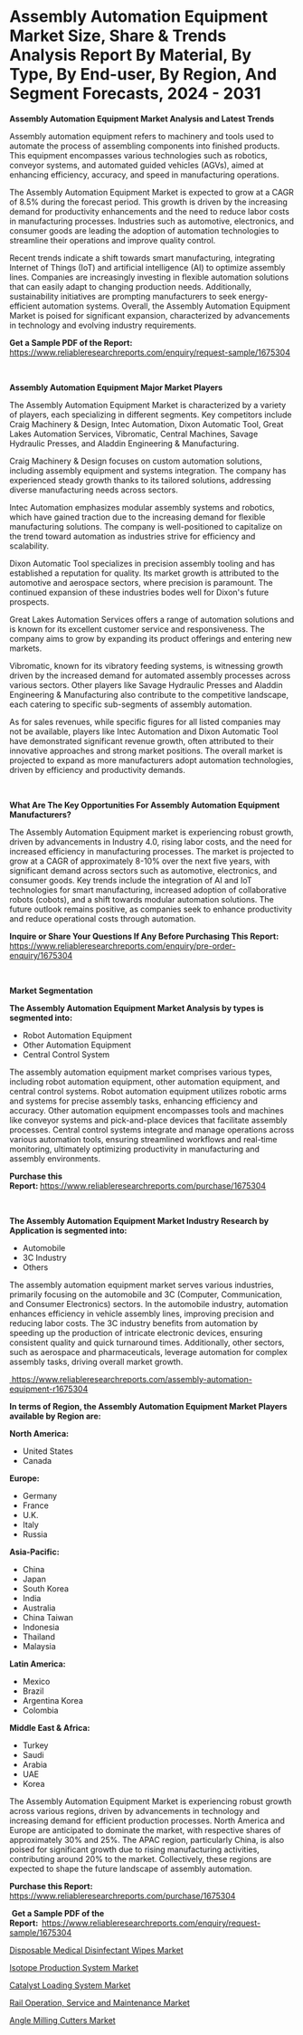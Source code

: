 <p><h1>Assembly Automation Equipment Market Size, Share & Trends Analysis Report By Material, By Type, By End-user, By Region, And Segment Forecasts, 2024 - 2031</h1></p><p><strong>Assembly Automation Equipment Market Analysis and Latest Trends</strong></p>
<p><p>Assembly automation equipment refers to machinery and tools used to automate the process of assembling components into finished products. This equipment encompasses various technologies such as robotics, conveyor systems, and automated guided vehicles (AGVs), aimed at enhancing efficiency, accuracy, and speed in manufacturing operations.</p><p>The Assembly Automation Equipment Market is expected to grow at a CAGR of 8.5% during the forecast period. This growth is driven by the increasing demand for productivity enhancements and the need to reduce labor costs in manufacturing processes. Industries such as automotive, electronics, and consumer goods are leading the adoption of automation technologies to streamline their operations and improve quality control. </p><p>Recent trends indicate a shift towards smart manufacturing, integrating Internet of Things (IoT) and artificial intelligence (AI) to optimize assembly lines. Companies are increasingly investing in flexible automation solutions that can easily adapt to changing production needs. Additionally, sustainability initiatives are prompting manufacturers to seek energy-efficient automation systems. Overall, the Assembly Automation Equipment Market is poised for significant expansion, characterized by advancements in technology and evolving industry requirements.</p></p>
<p><strong>Get a Sample PDF of the Report:&nbsp;</strong> <a href="https://www.reliableresearchreports.com/enquiry/request-sample/1675304?utm_campaign=1430&utm_medium=2&utm_source=Github&utm_content=ia&utm_term=10102024&utm_id=assembly-automation-equipment">https://www.reliableresearchreports.com/enquiry/request-sample/1675304</a></p>
<p>&nbsp;</p>
<p><strong>Assembly Automation Equipment Major Market Players</strong></p>
<p><p>The Assembly Automation Equipment Market is characterized by a variety of players, each specializing in different segments. Key competitors include Craig Machinery & Design, Intec Automation, Dixon Automatic Tool, Great Lakes Automation Services, Vibromatic, Central Machines, Savage Hydraulic Presses, and Aladdin Engineering & Manufacturing.</p><p>Craig Machinery & Design focuses on custom automation solutions, including assembly equipment and systems integration. The company has experienced steady growth thanks to its tailored solutions, addressing diverse manufacturing needs across sectors.</p><p>Intec Automation emphasizes modular assembly systems and robotics, which have gained traction due to the increasing demand for flexible manufacturing solutions. The company is well-positioned to capitalize on the trend toward automation as industries strive for efficiency and scalability.</p><p>Dixon Automatic Tool specializes in precision assembly tooling and has established a reputation for quality. Its market growth is attributed to the automotive and aerospace sectors, where precision is paramount. The continued expansion of these industries bodes well for Dixon's future prospects.</p><p>Great Lakes Automation Services offers a range of automation solutions and is known for its excellent customer service and responsiveness. The company aims to grow by expanding its product offerings and entering new markets.</p><p>Vibromatic, known for its vibratory feeding systems, is witnessing growth driven by the increased demand for automated assembly processes across various sectors. Other players like Savage Hydraulic Presses and Aladdin Engineering & Manufacturing also contribute to the competitive landscape, each catering to specific sub-segments of assembly automation.</p><p>As for sales revenues, while specific figures for all listed companies may not be available, players like Intec Automation and Dixon Automatic Tool have demonstrated significant revenue growth, often attributed to their innovative approaches and strong market positions. The overall market is projected to expand as more manufacturers adopt automation technologies, driven by efficiency and productivity demands.</p></p>
<p>&nbsp;</p>
<p><strong>What Are The Key Opportunities For Assembly Automation Equipment Manufacturers?</strong></p>
<p><p>The Assembly Automation Equipment market is experiencing robust growth, driven by advancements in Industry 4.0, rising labor costs, and the need for increased efficiency in manufacturing processes. The market is projected to grow at a CAGR of approximately 8-10% over the next five years, with significant demand across sectors such as automotive, electronics, and consumer goods. Key trends include the integration of AI and IoT technologies for smart manufacturing, increased adoption of collaborative robots (cobots), and a shift towards modular automation solutions. The future outlook remains positive, as companies seek to enhance productivity and reduce operational costs through automation.</p></p>
<p><strong>Inquire or Share Your Questions If Any Before Purchasing This Report:</strong> <a href="https://www.reliableresearchreports.com/enquiry/pre-order-enquiry/1675304?utm_campaign=1430&utm_medium=2&utm_source=Github&utm_content=ia&utm_term=10102024&utm_id=assembly-automation-equipment">https://www.reliableresearchreports.com/enquiry/pre-order-enquiry/1675304</a></p>
<p>&nbsp;</p>
<p><strong>Market Segmentation</strong></p>
<p><strong>The Assembly Automation Equipment Market Analysis by types is segmented into:</strong></p>
<p><ul><li>Robot Automation Equipment</li><li>Other Automation Equipment</li><li>Central Control System</li></ul></p>
<p><p>The assembly automation equipment market comprises various types, including robot automation equipment, other automation equipment, and central control systems. Robot automation equipment utilizes robotic arms and systems for precise assembly tasks, enhancing efficiency and accuracy. Other automation equipment encompasses tools and machines like conveyor systems and pick-and-place devices that facilitate assembly processes. Central control systems integrate and manage operations across various automation tools, ensuring streamlined workflows and real-time monitoring, ultimately optimizing productivity in manufacturing and assembly environments.</p></p>
<p><strong>Purchase this Report:&nbsp;</strong><a href="https://www.reliableresearchreports.com/purchase/1675304?utm_campaign=1430&utm_medium=2&utm_source=Github&utm_content=ia&utm_term=10102024&utm_id=assembly-automation-equipment">https://www.reliableresearchreports.com/purchase/1675304</a></p>
<p>&nbsp;</p>
<p><strong>The Assembly Automation Equipment Market Industry Research by Application is segmented into:</strong></p>
<p><ul><li>Automobile</li><li>3C Industry</li><li>Others</li></ul></p>
<p><p>The assembly automation equipment market serves various industries, primarily focusing on the automobile and 3C (Computer, Communication, and Consumer Electronics) sectors. In the automobile industry, automation enhances efficiency in vehicle assembly lines, improving precision and reducing labor costs. The 3C industry benefits from automation by speeding up the production of intricate electronic devices, ensuring consistent quality and quick turnaround times. Additionally, other sectors, such as aerospace and pharmaceuticals, leverage automation for complex assembly tasks, driving overall market growth.</p></p>
<p><a href="https://www.reliableresearchreports.com/assembly-automation-equipment-r1675304?utm_campaign=1430&utm_medium=2&utm_source=Github&utm_content=ia&utm_term=10102024&utm_id=assembly-automation-equipment">&nbsp;https://www.reliableresearchreports.com/assembly-automation-equipment-r1675304</a></p>
<p><strong>In terms of Region, the Assembly Automation Equipment Market Players available by Region are:</strong></p>
<p>
    <p> <strong> North America: </strong>
        <ul>
            <li>United States</li>
            <li>Canada</li>
        </ul>
        </p> 
    <p> <strong> Europe: </strong>
        <ul>
            <li>Germany</li>
            <li>France</li>
            <li>U.K.</li>
            <li>Italy</li>
            <li>Russia</li>
        </ul>
        </p> 
    <p> <strong> Asia-Pacific: </strong>
        <ul>
            <li>China</li>
            <li>Japan</li>
            <li>South Korea</li>
            <li>India</li>
            <li>Australia</li>
            <li>China Taiwan</li>
            <li>Indonesia</li>
            <li>Thailand</li>
            <li>Malaysia</li>
        </ul>
        </p> 
    <p> <strong> Latin America: </strong>
        <ul>
            <li>Mexico</li>
            <li>Brazil</li>
            <li>Argentina Korea</li>
            <li>Colombia</li>
        </ul>
        </p> 
    <p> <strong> Middle East & Africa: </strong>
        <ul>
            <li>Turkey</li>
            <li>Saudi</li>
            <li>Arabia</li>
            <li>UAE</li>
            <li>Korea</li>
        </ul>
    </p>
    </p>
<p><p>The Assembly Automation Equipment Market is experiencing robust growth across various regions, driven by advancements in technology and increasing demand for efficient production processes. North America and Europe are anticipated to dominate the market, with respective shares of approximately 30% and 25%. The APAC region, particularly China, is also poised for significant growth due to rising manufacturing activities, contributing around 20% to the market. Collectively, these regions are expected to shape the future landscape of assembly automation.</p></p>
<p><strong>Purchase this Report: </strong><a href="https://www.reliableresearchreports.com/purchase/1675304?utm_campaign=1430&utm_medium=2&utm_source=Github&utm_content=ia&utm_term=10102024&utm_id=assembly-automation-equipment">https://www.reliableresearchreports.com/purchase/1675304</a></p>
<p>&nbsp;<strong>Get a Sample PDF of the Report:&nbsp;&nbsp;</strong><a href="https://www.reliableresearchreports.com/enquiry/request-sample/1675304?utm_campaign=1430&utm_medium=2&utm_source=Github&utm_content=ia&utm_term=10102024&utm_id=assembly-automation-equipment">https://www.reliableresearchreports.com/enquiry/request-sample/1675304</a></p>
<p><strong></strong></p>
<p><p><a href="https://www.linkedin.com/pulse/opportunities-challenges-disposable-medical-disinfectant-ugiue?utm_campaign=1430&utm_medium=2&utm_source=Github&utm_content=ia&utm_term=10102024&utm_id=assembly-automation-equipment">Disposable Medical Disinfectant Wipes Market</a></p><p><a href="https://www.linkedin.com/pulse/isotope-production-system-market-revolution-2024-2031-trends-p0bje?utm_campaign=1430&utm_medium=2&utm_source=Github&utm_content=ia&utm_term=10102024&utm_id=assembly-automation-equipment">Isotope Production System Market</a></p><p><a href="https://www.linkedin.com/pulse/catalyst-loading-system-market-segmentation-in-depth-analysis-qwpwe?utm_campaign=1430&utm_medium=2&utm_source=Github&utm_content=ia&utm_term=10102024&utm_id=assembly-automation-equipment">Catalyst Loading System Market</a></p><p><a href="https://www.linkedin.com/pulse/global-rail-operation-service-maintenance-market-sector2024-deuvf?utm_campaign=1430&utm_medium=2&utm_source=Github&utm_content=ia&utm_term=10102024&utm_id=assembly-automation-equipment">Rail Operation, Service and Maintenance Market</a></p><p><a href="https://github.com/bmorecock/Market-Research-Report-List-5/blob/main/angle-milling-cutters-market.md?utm_campaign=1430&utm_medium=2&utm_source=Github&utm_content=ia&utm_term=10102024&utm_id=assembly-automation-equipment">Angle Milling Cutters Market</a></p></p>